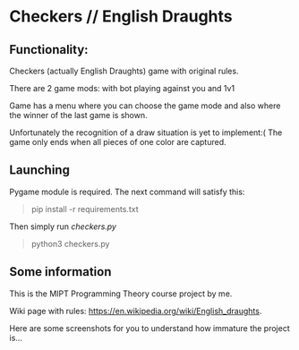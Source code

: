 # Checkers // English Draughts

## Functionality:
Checkers (actually English Draughts) game with original rules. 

There are 2 game mods: with bot playing against you and 1v1

Game has a menu where you can choose the game mode and also where the winner of the last game is shown.

Unfortunately the recognition of a draw situation is yet to implement:( The game only ends when all pieces of one color are captured.

## Launching
Pygame module is required. The next command will satisfy this:

> pip install -r requirements.txt 

Then simply run *checkers.py*

> python3 checkers.py

## Some information
This is the MIPT Programming Theory course project by me. 

Wiki page with rules: https://en.wikipedia.org/wiki/English_draughts.

Here are some screenshots for you to understand how immature the project is...